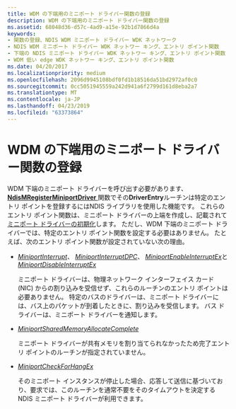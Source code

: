 ```yaml
---
title: WDM の下端用のミニポート ドライバー関数の登録
description: WDM の下端用のミニポート ドライバー関数の登録
ms.assetid: 68048d36-d57c-4ad9-a15e-92b1d7866d4a
keywords:
- 関数の登録、NDIS WDM ミニポート ドライバー WDK ネットワーク
- NDIS WDM ミニポート ドライバー WDK ネットワー キング、エントリ ポイント関数
- 下端の NDIS ミニポート ドライバー WDK ネットワー キング、エントリ ポイント関数
- WDM 低い edge WDK ネットワー キング、エントリ ポイント関数
ms.date: 04/20/2017
ms.localizationpriority: medium
ms.openlocfilehash: 2096d9945108bdf0fd1b18516da51bd2972af0c0
ms.sourcegitcommit: 0cc5051945559a242d941a6f2799d161d8eba2a7
ms.translationtype: MT
ms.contentlocale: ja-JP
ms.lasthandoff: 04/23/2019
ms.locfileid: "63373864"
---
```

# <a name="registering-miniport-driver-functions-for-wdm-lower-edge"></a>WDM の下端用のミニポート ドライバー関数の登録





WDM 下端のミニポート ドライバーを呼び出す必要があります、 [ **NdisMRegisterMiniportDriver** ](https://msdn.microsoft.com/library/windows/hardware/ff563654)関数でその**DriverEntry**ルーチンは特定のエントリ ポイントを登録するにはNDIS ライブラリを使用した機能です。 これらのエントリ ポイント関数は、ミニポート ドライバーの上端を作成し、記載されて[ミニポート ドライバーの初期化](initializing-a-miniport-driver.md)します。 ただし、WDM 下端のミニポート ドライバーでは、特定のエントリ ポイント関数を設定する必要はありません。 たとえば、次のエントリ ポイント関数が設定されていない次の理由。

-   [*MiniportInterrupt*](https://msdn.microsoft.com/library/windows/hardware/ff559395)、 [ *MiniportInterruptDPC*](https://msdn.microsoft.com/library/windows/hardware/ff559398)、 [ *MiniportEnableInterruptEx*](https://msdn.microsoft.com/library/windows/hardware/ff559380)と[ *MiniportDisableInterruptEx*](https://msdn.microsoft.com/library/windows/hardware/ff559375)

    ミニポート ドライバーは、物理ネットワーク インターフェイス カード (NIC) からの割り込みを受信せず、これらのルーチンのエントリ ポイントは必要ありません。 特定のバスのドライバーは、ミニポート ドライバーには、バス上のパケットが到着したときに、割り込みを受信します。 バス ドライバーは、ミニポート ドライバーを通知します。

-   [*MiniportSharedMemoryAllocateComplete*](https://msdn.microsoft.com/library/windows/hardware/ff559446)

    ミニポート ドライバーが共有メモリを割り当てられなかったため完了エントリ ポイントのルーチンが指定されていません。

-   [*MiniportCheckForHangEx*](https://msdn.microsoft.com/library/windows/hardware/ff559346)

    そのミニポート インスタンスが停止した場合、応答して送信に基づいており、要求では、このルーチンを通常不要をそのタイムアウトを決定する NDIS ミニポート ドライバーが利用できます。

 

 





